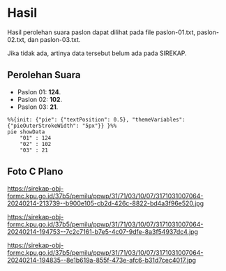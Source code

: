 # Hasil

Hasil perolehan suara paslon dapat dilihat pada file paslon-01.txt, paslon-02.txt, dan paslon-03.txt.

Jika tidak ada, artinya data tersebut belum ada pada SIREKAP.

## Perolehan Suara

 * Paslon 01: **124**.
 * Paslon 02: **102**.
 * Paslon 03: **21**.

```mermaid
%%{init: {"pie": {"textPosition": 0.5}, "themeVariables": {"pieOuterStrokeWidth": "5px"}} }%%
pie showData
    "01" : 124
    "02" : 102
    "03" : 21
```
## Foto C Plano

https://sirekap-obj-formc.kpu.go.id/37b5/pemilu/ppwp/31/71/03/10/07/3171031007064-20240214-213739--b900e105-cb2d-426c-8822-bd4a3f96e520.jpg

https://sirekap-obj-formc.kpu.go.id/37b5/pemilu/ppwp/31/71/03/10/07/3171031007064-20240214-194753--7c2c7161-b7e5-4c07-9dfe-8a3f54937dc4.jpg

https://sirekap-obj-formc.kpu.go.id/37b5/pemilu/ppwp/31/71/03/10/07/3171031007064-20240214-194835--8e1b619a-855f-473e-afc6-b31d7cec4017.jpg
